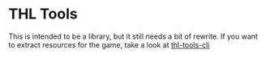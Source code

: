 # THL Tools

This is intended to be a library, but it still needs a bit of rewrite. If you want to extract resources for the game, take a look at [thl-tools-cli](https://github.com/er1t-h/thl-tools-cli)

